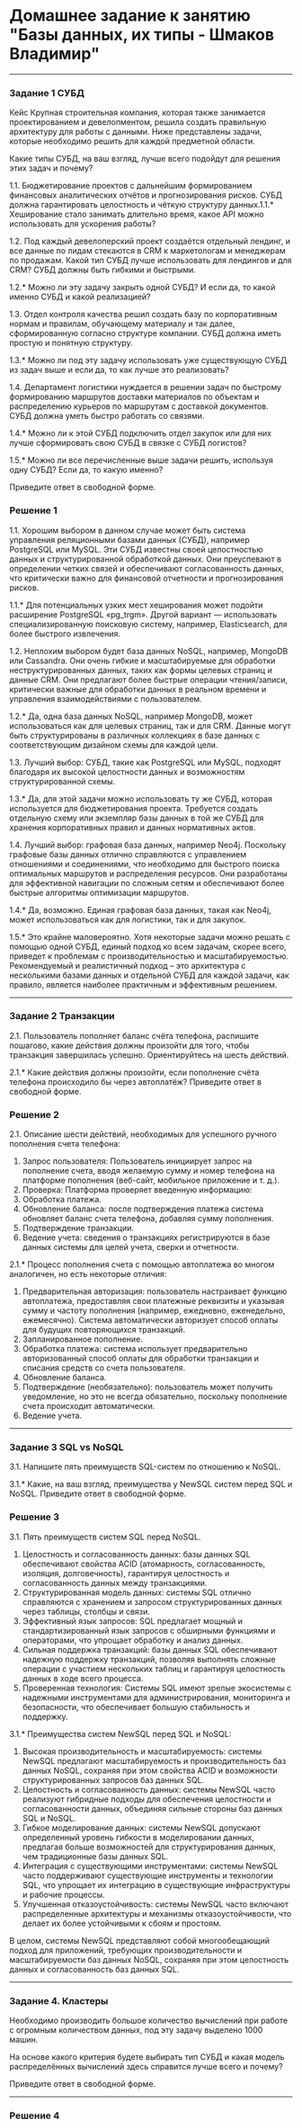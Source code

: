 # Домашнее задание к занятию "Базы данных, их типы - Шмаков Владимир"

---

### Задание 1 СУБД
Кейс
Крупная строительная компания, которая также занимается проектированием и девелопментом, решила создать правильную архитектуру для работы с данными. Ниже представлены задачи, которые необходимо решить для каждой предметной области.

Какие типы СУБД, на ваш взгляд, лучше всего подойдут для решения этих задач и почему?

1.1. Бюджетирование проектов с дальнейшим формированием финансовых аналитических отчётов и прогнозирования рисков. СУБД должна гарантировать целостность и чёткую структуру данных.1.1.* Хеширование стало занимать длительно время, какое API можно использовать для ускорения работы?

1.2. Под каждый девелоперский проект создаётся отдельный лендинг, и все данные по лидам стекаются в CRM к маркетологам и менеджерам по продажам. Какой тип СУБД лучше использовать для лендингов и для CRM? СУБД должны быть гибкими и быстрыми.

1.2.* Можно ли эту задачу закрыть одной СУБД? И если да, то какой именно СУБД и какой реализацией?

1.3. Отдел контроля качества решил создать базу по корпоративным нормам и правилам, обучающему материалу и так далее, сформированную согласно структуре компании. СУБД должна иметь простую и понятную структуру.

1.3.* Можно ли под эту задачу использовать уже существующую СУБД из задач выше и если да, то как лучше это реализовать?

1.4. Департамент логистики нуждается в решении задач по быстрому формированию маршрутов доставки материалов по объектам и распределению курьеров по маршрутам с доставкой документов. СУБД должна уметь быстро работать со связями.

1.4.* Можно ли к этой СУБД подключить отдел закупок или для них лучше сформировать свою СУБД в связке с СУБД логистов?

1.5.* Можно ли все перечисленные выше задачи решить, используя одну СУБД? Если да, то какую именно?

Приведите ответ в свободной форме.

### Решение 1
1.1. Хорошим выбором в данном случае может быть система управления реляционными базами данных (СУБД), например PostgreSQL или MySQL. Эти СУБД известны своей целостностью данных и структурированной обработкой данных. Они преуспевают в определении четких связей и обеспечивают согласованность данных, что критически важно для финансовой отчетности и прогнозирования рисков.

1.1.* Для потенциальных узких мест хеширования может подойти расширение PostgreSQL «pg_trgm». Другой вариант — использовать специализированную поисковую систему, например, Elasticsearch, для более быстрого извлечения.

1.2. Неплохим выбором будет база данных NoSQL, например, MongoDB или Cassandra. Они очень гибкие и масштабируемые для обработки неструктурированных данных, таких как формы целевых страниц и данные CRM. Они предлагают более быстрые операции чтения/записи, критически важные для обработки данных в реальном времени и управления взаимодействиями с пользователем.

1.2.* Да, одна база данных NoSQL, например MongoDB, может использоваться как для целевых страниц, так и для CRM. Данные могут быть структурированы в различных коллекциях в базе данных с соответствующим дизайном схемы для каждой цели.

1.3. Лучший выбор: СУБД, такие как PostgreSQL или MySQL, подходят благодаря их высокой целостности данных и возможностям структурированной схемы.

1.3.* Да, для этой задачи можно использовать ту же СУБД, которая используется для бюджетирования проекта. Требуется создать отдельную схему или экземпляр базы данных в той же СУБД для хранения корпоративных правил и данных нормативных актов.

1.4. Лучший выбор: графовая база данных, например Neo4j. Поскольку графовые базы данных отлично справляются с управлением отношениями и соединениями, что необходимо для быстрого поиска оптимальных маршрутов и распределения ресурсов. Они разработаны для эффективной навигации по сложным сетям и обеспечивают более быстрые алгоритмы оптимизации маршрутов.

1.4.* Да, возможно. Единая графовая база данных, такая как Neo4j, может использоваться как для логистики, так и для закупок.

1.5.* Это крайне маловероятно. Хотя некоторые задачи можно решать с помощью одной СУБД, единый подход ко всем задачам, скорее всего, приведет к проблемам с производительностью и масштабируемостью.
Рекомендуемый и реалистичный подход – это архитектура с несколькими базами данных и отдельной СУБД для каждой задачи, как правило, является наиболее практичным и эффективным решением.

---

### Задание 2 Транзакции
2.1. Пользователь пополняет баланс счёта телефона, распишите пошагово, какие действия должны произойти для того, чтобы транзакция завершилась успешно. Ориентируйтесь на шесть действий.

2.1.* Какие действия должны произойти, если пополнение счёта телефона происходило бы через автоплатёж?
Приведите ответ в свободной форме.


### Решение 2
2.1. Описание шести действий, необходимых для успешного ручного пополнения счета телефона:
1.	Запрос пользователя: Пользователь инициирует запрос на пополнение счета, вводя желаемую сумму и номер телефона на платформе пополнения (веб-сайт, мобильное приложение и т. д.).
2.	Проверка: Платформа проверяет введенную информацию:
3.	Обработка платежа.
4.	Обновление баланса: после подтверждения платежа система обновляет баланс счета телефона, добавляя сумму пополнения.
5.	Подтверждение транзакции.
6.	Ведение учета: сведения о транзакциях регистрируются в базе данных системы для целей учета, сверки и отчетности.

2.1.* Процесс пополнения счета с помощью автоплатежа во многом аналогичен, но есть некоторые отличия:
1.	Предварительная авторизация: пользователь настраивает функцию автоплатежа, предоставляя свои платежные реквизиты и указывая сумму и частоту пополнения (например, ежедневно, еженедельно, ежемесячно). Система автоматически авторизует способ оплаты для будущих повторяющихся транзакций.
2.	Запланированное пополнение.
3.	Обработка платежа: система использует предварительно авторизованный способ оплаты для обработки транзакции и списания средств со счета пользователя.
4.	Обновление баланса.
5.	Подтверждение (необязательно): пользователь может получить уведомление, но это не всегда обязательно, поскольку пополнение счета происходит автоматически.
6.	Ведение учета.

---

### Задание 3 SQL vs NoSQL
3.1. Напишите пять преимуществ SQL-систем по отношению к NoSQL.

3.1.* Какие, на ваш взгляд, преимущества у NewSQL систем перед SQL и NoSQL.
Приведите ответ в свободной форме.

### Решение 3
3.1. Пять преимуществ систем SQL перед NoSQL. 
1.	Целостность и согласованность данных: базы данных SQL обеспечивают свойства ACID (атомарность, согласованность, изоляция, долговечность), гарантируя целостность и согласованность данных между транзакциями.
2.	Структурированная модель данных: системы SQL отлично справляются с хранением и запросом структурированных данных через таблицы, столбцы и связи.
3.	Эффективный язык запросов: SQL предлагает мощный и стандартизированный язык запросов с обширными функциями и операторами, что упрощает обработку и анализ данных.
4.	Сильная поддержка транзакций: базы данных SQL обеспечивают надежную поддержку транзакций, позволяя выполнять сложные операции с участием нескольких таблиц и гарантируя целостность данных в ходе всего процесса.
5.	Проверенная технология: Системы SQL имеют зрелые экосистемы с надежными инструментами для администрирования, мониторинга и безопасности, что обеспечивает большую стабильность и поддержку. 

3.1.* Преимущества систем NewSQL перед SQL и NoSQL:
1.	Высокая производительность и масштабируемость: системы NewSQL предлагают масштабируемость и производительность баз данных NoSQL, сохраняя при этом свойства ACID и возможности структурированных запросов баз данных SQL.
2.	Целостность и согласованность данных: системы NewSQL часто реализуют гибридные подходы для обеспечения целостности и согласованности данных, объединяя сильные стороны баз данных SQL и NoSQL.
3.	Гибкое моделирование данных: системы NewSQL допускают определенный уровень гибкости в моделировании данных, предлагая больше возможностей для структурирования данных, чем традиционные базы данных SQL. 
4.	Интеграция с существующими инструментами: системы NewSQL часто поддерживают существующие инструменты и технологии SQL, что упрощает их интеграцию в существующие инфраструктуры и рабочие процессы.
5.	Улучшенная отказоустойчивость: системы NewSQL часто включают распределенные архитектуры и механизмы отказоустойчивости, что делает их более устойчивыми к сбоям и простоям.

В целом, системы NewSQL представляют собой многообещающий подход для приложений, требующих производительности и масштабируемости баз данных NoSQL, сохраняя при этом целостность данных и согласованность баз данных SQL.

---

### Задание 4. Кластеры
Необходимо производить большое количество вычислений при работе с огромным количеством данных, под эту задачу выделено 1000 машин.

На основе какого критерия будете выбирать тип СУБД и какая модель распределённых вычислений здесь справится лучше всего и почему?


Приведите ответ в свободной форме.

---

### Решение 4
